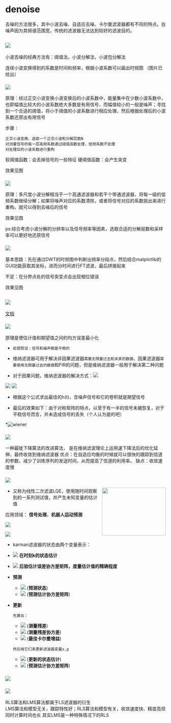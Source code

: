 # denoise 

去噪的方法很多，其中小波去噪、自适应去噪、卡尔曼滤波器都有不同的特点。白噪声因为其频谱范围宽，传统的滤波器无法达到较好的滤波目的。
## ![](https://img.shields.io/badge/1-%E5%B0%8F%E6%B3%A2%E5%8F%98%E6%8D%A2-yellowgreen)
  小波去噪的经典方法有：阈值法，小波分解法，小波包分解法
  
  连续小波变换得到的系数是时间和频率，根据小波系数可以画出时频图
  （图片已给出）
  
### ![](https://img.shields.io/badge/1.1-%E9%98%88%E5%80%BC%E6%B3%95%E5%8E%BB%E5%99%AA-blue)

原理：经过正交小波变换小波变换后的小波系数中，能量集中在少数小波系数中，也即幅值比较大的小波系数绝大多数是有用信号，而幅值较小的一般是噪声；寻找到一个合适的阈值，将小于阈值的小波系数进行相应处理，然后根据处理后的小波系数还原出有用信号

步骤：

    正交小波变换，选取一个正交小波和分解层数N
    对测量信号的每一层高频系数通过阈值函数处理，低频系数不处理
    对处理后的小波系数进行重构
    
软阈值函数：会丢掉信号的一些特征
硬阈值函数：会产生突变

效果见图

### ![](https://img.shields.io/badge/1.2-%E5%B0%8F%E6%B3%A2%E5%88%86%E8%A7%A3-blue)

原理：多尺度小波分解相当于一个高通滤波器和若干个带通滤波器，将每一级的低频系数继续分解；如果将噪声对应的系数清除，或者将信号对应的系数挑出来进行重构，就可以得到去噪后的信号

效果见图

ps:综合考虑小波分解的分辨率以及信号频率等因素，选取合适的分解层数和采样率可以更好地还原信号

### ![](https://img.shields.io/badge/1.3-%E5%B0%8F%E6%B3%A2%E5%88%86%E8%A7%A3%E9%87%8D%E6%9E%84%E4%B8%8E%E5%82%85%E9%87%8C%E5%8F%B6%E5%8F%98%E6%8D%A2%E5%8E%BB%E5%99%AA%E7%BB%93%E5%90%88-blue)

基本思路：先在通过DWT的时频图中判断出频率分段点，然后结合matplotlib的GUI功能获取其坐标，进而分时间进行FT滤波，最后拼接起来

不足：在分界点处的信号突变点会出现相位错误


效果见图


## ![](https://img.shields.io/badge/2-%E8%87%AA%E9%80%82%E5%BA%94%E6%BB%A4%E6%B3%A2-yellowgreen)
[文档](小波变换的延申.pdf)
### ![](https://img.shields.io/badge/3-%E7%BB%B4%E7%BA%B3%E6%BB%A4%E6%B3%A2%E5%99%A8-yellowgreen)  

原理是使估计值和期望值之间的均方误差最小化

* `前提假设：信号和噪声都是平稳的`

* 维纳滤波器可用于解决非因果滤波器`需要无限量过去和未来的数据`、因果滤波器`需要使用无限量过去的数据`和FIR的问题，但是维纳滤波器一般用于解决第二种问题  
* 对于因果问题，维纳滤波器的解决方式：<img src="http://latex.codecogs.com/gif.latex?\overrightarrow{h}_{opt}=\overrightarrow{R}_{xx}^{-1}\overrightarrow{R}_{xs}" />  

<img src="http://latex.codecogs.com/gif.latex?\overrightarrow{R}_{xs}=\begin{bmatrix} \overrightarrow{R}_{xs}(0) & \overrightarrow{R}_{xs}(1) ... & \overrightarrow{R}_{xs}(M) \end{bmatrix}^T" />  

<img src="http://latex.codecogs.com/gif.latex?\overrightarrow{R}_{xx}=\begin{bmatrix} \overrightarrow{R}_{xx}(0) & \overrightarrow{R}_{xx}(1) & ... & \overrightarrow{R}_{xx}(M) \\ \overrightarrow{R}_{xx}(1) & \overrightarrow{R}_{xx}(2) & ... & \overrightarrow{R}_{xx}(M-1) \\ ... & ... &... & ... \\ \overrightarrow{R}_{xx}(M) & \overrightarrow{R}_{xx}(M-1) & ... & \overrightarrow{R}_{xx}(0)\end{bmatrix}^T" />  

* 根据这个公式求出最佳的h(t)，含噪声信号和它的卷积就是期望信号  

* 最后的效果如下：由于对称矩阵的特点，以至于有一半的信号未被恢复，对于平稳信号而言，并未造成信号的丢失（个人认为是的吧） 

*![wiener](https://i.loli.net/2021/04/03/DVKAtp64517gNod.png)

### ![](https://img.shields.io/badge/4-%E5%9F%BA%E4%BA%8E%E7%BB%B4%E7%BA%B3%E6%BB%A4%E6%B3%A2%E5%99%A8%E7%9A%84LMS%E7%AE%97%E6%B3%95-yellowgreen)

一种最陡下降算法的改进算法， 是在维纳滤波理论上运用速下降法后的优化延伸，最终收敛到维纳滤波器
优点：在自适应均衡的时候就可以很快的跟踪到信道的参数，减少了训练序列的发送时间，从而提高了信道的利用率。
缺点：收敛速度慢

### ![](https://img.shields.io/badge/5-%E5%8D%A1%E5%B0%94%E6%9B%BC%E6%BB%A4%E6%B3%A2%E5%99%A8-yellowgreen)  
<img align="right" img width = '200' height = '150' src="https://upload.wikimedia.org/wikipedia/commons/b/b6/Kalman_filter_model.png"/>  

* 又称为线性二次滤波LQE，使用随时间观察到的一系列测试值，并产生未知变量的估计值  



应用领域： **信号处理**，**机器人运动预测**   


![](https://img.shields.io/badge/-%E7%BA%AF%E6%97%B6%E5%9F%9F%E6%BB%A4%E6%B3%A2%E5%99%A8-lightgrey)  

![](https://img.shields.io/badge/-%E9%94%81%E7%9B%B8%E7%8E%AF%E5%B0%B1%E6%98%AF%E4%B8%80%E4%B8%AAKarman%E6%BB%A4%E6%B3%A2%E5%99%A8%EF%BC%81-red)

* karman滤波器的状态由两个变量表示：
* <img src="http://latex.codecogs.com/gif.latex?\hat{\textbf{x}}_{k|k}" /> **在时刻k的状态估计**
* <img src="http://latex.codecogs.com/gif.latex?\textbf{P}_{k|k}" /> **后验估计误差协方差矩阵，度量估计值的精确程度**
* **预测**
    * <img src="http://latex.codecogs.com/gif.latex?\hat{\textbf{x}}_{k|k-1}=\textbf{F}_k\hat{\textbf{x}}_{k-1|k-1}+\textbf{B}_k\textbf{U}_k" /> (**预测状态**)
    * <img src="http://latex.codecogs.com/gif.latex?\textbf{P}_{k|k-1}=\textbf{F}_k\textbf{P}_{k-1|k-1}\textbf{F}_k^T+\textbf{Q}_k" />  (**预测估计协方差矩阵**)
* **更新**  

    `先算出：`
    * <img src="http://latex.codecogs.com/gif.latex?\tilde{\textbf{y}}_k=\textbf{z}_k-\textbf{H}_k\hat{\textbf{x}}_{k|k-1}" /> (**测量残差**)
    * <img src="http://latex.codecogs.com/gif.latex?\textbf{S}_k=\textbf{H}_k\textbf{P}_{k|k-1}\textbf{H}_k^T+\textbf{R}_k" /> (**测量残差协方差**)
    * <img src="http://latex.codecogs.com/gif.latex?\textbf{K}_k=\textbf{P}_{k|k-1}\textbf{H}_k^T\textbf{S}_k^{-1}" /> (**最佳卡尔曼增益**)  
    
    `然后用它们来更新滤波器变量x,p`
    * <img src="http://latex.codecogs.com/gif.latex?\hat{\textbf{x}}_{k|k}=\hat{\textbf{x}}_{k-1|k-1}+\textbf{K}_k\widetilde{\textbf{y}}_k" /> (**更新的状态估计**)
    * <img src="http://latex.codecogs.com/gif.latex?\textbf{P}_{k|k}=(I-\textbf{K}_k\textbf{H}_k)\textbf{P}_{k|k-1}" />  (**预测估计协方差矩阵**)

### ![](https://img.shields.io/badge/6-%E5%9F%BA%E4%BA%8E%E5%B8%8C%E5%B0%94%E4%BC%AF%E7%89%B9--%E9%BB%84%E5%8F%98%E6%8D%A2%E7%9A%84%E6%A8%A1%E6%80%81%E5%88%86%E8%A7%A3-yellowgreen)



### ![](https://img.shields.io/badge/7-LS--filter-yellowgreen)
RLS算法和LMS算法都属于LS滤波器的衍生  
LMS算法和模型无关，跟踪特性好；RLS算法和模型有关，收敛速度快、精度高但同时计算时间也长
其实LMS是一种特殊情况下的RLS

